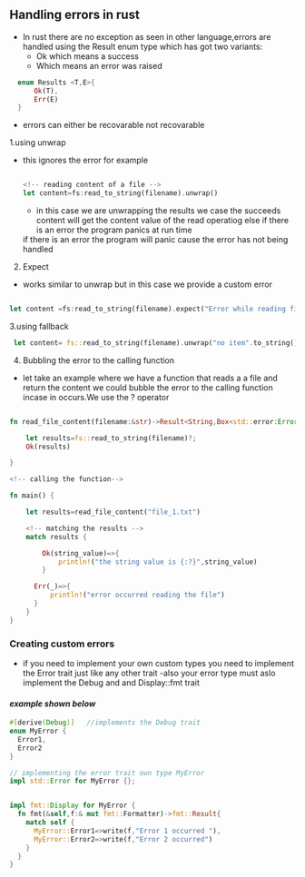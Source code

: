 ## Handling errors in rust

- In rust there are no exception as seen in other language,errors are handled using the Result enum type  which has got two variants:
     - Ok which means a success
     - Which means an error was raised


``` rust
  enum Results <T,E>{
      Ok(T),
      Err(E)
  }
```

- errors can either be recovarable not recovarable


1.using unwrap
- this ignores the error  for example
  ``` rust 

  <!-- reading content of a file -->
  let content=fs:read_to_string(filename).unwrap()

  ``` 
    - in this case we are unwrapping the results we 
    case the succeeds content will get the content value of the read operatiog
    else if there is an error the program panics at run time
  <!-- in this case you are sure that the error will not occur -->
  if there is an error the program will panic cause the error has not being handled

2. Expect
- works similar to unwrap but in this case we provide a custom error

``` rust

let content =fs:read_to_string(filename).expect("Error while reading file")

```

3.using fallback

``` rust
 let content= fs::read_to_string(filename).unwrap("no item".to_string())

```
4. Bubbling the error to the calling function
  - let take  an example where we have a function that reads a a file and return the content we could bubble 
  the error to the calling function incase in occurs.We  use  the ? operator

  ``` rust

  fn read_file_content(filename:&str)->Result<String,Box<std::error:Error>>{

      let results=fs::read_to_string(filename)?;
      Ok(results)

  }

  <!-- calling the function-->

  fn main() {

      let results=read_file_content("file_1.txt")

      <!-- matching the results -->
      match results {

          Ok(string_value)=>{
              println!("the string value is {:?}",string_value)
          }

        Err(_)=>{
            println!("error occurred reading the file")
        }
      }
  }

  ```


### Creating custom errors

- if you need to implement your own custom types
you need  to implement the Error trait just like any other trait
-also your error type must aslo implement the Debug and and Display::fmt trait

#### *example shown below*

``` rust
#[derive(Debug)]   //implements the Debug trait
enum MyError {
  Error1,
  Error2
}

// implementing the error trait own type MyError
impl std::Error for MyError {};


impl fmt::Display for MyError {
  fn fmt(&self,f:& mut fmt::Formatter)->fmt::Result{
    match self {
      MyError::Error1=>write(f,"Error 1 occurred "),
      MyError::Error2=>write(f,"Error 2 occurred")
    }
  }
}



```
